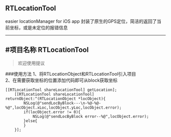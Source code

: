 ## RTLocationTool
easier locationManager for iOS app
封装了原生的GPS定位，简洁的返回了当前坐标，或是未定位的报错信息

---
#项目名称
RTLocationTool
-------------

> 欢迎使用提议

###使用方法
1、将RTLocationObject和RTLocationTool引入项目  
2、在需要获取坐标的位置添加代码即可从block获取坐标
```Objc
[[RTLocationTool shareLocationTool] getLocation];
    [[RTLocationTool shareLocationTool] returnObject:^(RTLocationObject *locObject){
        NSLog(@"sendLocByBlock---\n-%@-%@-%@",locObject.xLoc,locObject.yLoc,locObject.error);
        if(locObject.error != 0){
            NSLog(@"sendLocByBlock error--%@",locObject.error);
        }else{
        }
    }];
```


